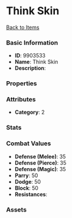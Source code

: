 # Think Skin



[Back to Items](../items.md)

### Basic Information

- **ID**: 9903533
- **Name**: Think Skin
- **Description**: 

### Properties


### Attributes

- **Category**: 2

### Stats


### Combat Values

- **Defense (Melee)**: 35
- **Defense (Pierce)**: 35
- **Defense (Magic)**: 35
- **Parry**: 50
- **Dodge**: 50
- **Block**: 50
- **Resistances**: 

### Assets


